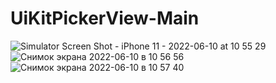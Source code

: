 # UiKitPickerView-Main
![Simulator Screen Shot - iPhone 11 - 2022-06-10 at 10 55 29](https://user-images.githubusercontent.com/93772160/173138246-2039c0b5-bb8c-499b-b116-30ce2ebe8e66.png)
![Снимок экрана 2022-06-10 в 10 56 56](https://user-images.githubusercontent.com/93772160/173138265-7b05343b-5be5-4b75-8391-60c63297fcc0.png)
![Снимок экрана 2022-06-10 в 10 57 40](https://user-images.githubusercontent.com/93772160/173138835-760c3142-6270-47e6-a452-dbbe2909bddb.png)
